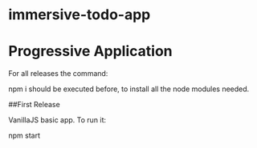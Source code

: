 # immersive-todo-app

Progressive Application
===================

For all releases the command: 

npm i
should be executed before, to install all the node modules needed.

##First Release

VanillaJS basic app. To run it: 

npm start